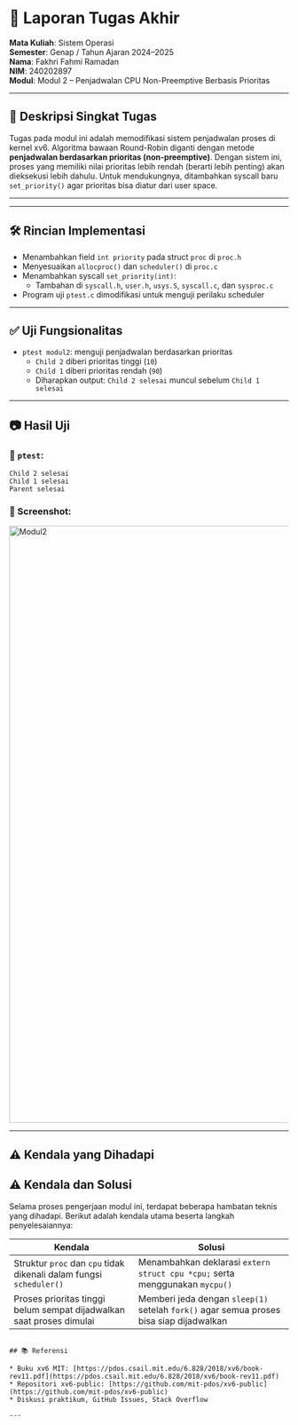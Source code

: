 # 📝 Laporan Tugas Akhir

**Mata Kuliah**: Sistem Operasi  
**Semester**: Genap / Tahun Ajaran 2024–2025  
**Nama**: Fakhri Fahmi Ramadan  
**NIM**: 240202897  
**Modul**: Modul 2 – Penjadwalan CPU Non-Preemptive Berbasis Prioritas

---

## 📌 Deskripsi Singkat Tugas

Tugas pada modul ini adalah memodifikasi sistem penjadwalan proses di kernel xv6. Algoritma bawaan Round-Robin diganti dengan metode 
**penjadwalan berdasarkan prioritas (non-preemptive)**. Dengan sistem ini, proses yang memiliki nilai prioritas lebih rendah (berarti lebih penting) akan dieksekusi lebih dahulu. Untuk mendukungnya, ditambahkan syscall baru `set_priority()` agar prioritas bisa diatur dari user space.

---

---

## 🛠️ Rincian Implementasi

* Menambahkan field `int priority` pada struct `proc` di `proc.h`
* Menyesuaikan `allocproc()` dan `scheduler()` di `proc.c`
* Menambahkan syscall `set_priority(int)`:
  - Tambahan di `syscall.h`, `user.h`, `usys.S`, `syscall.c`, dan `sysproc.c`
* Program uji `ptest.c` dimodifikasi untuk menguji perilaku scheduler

---

## ✅ Uji Fungsionalitas

* `ptest modul2`: menguji penjadwalan berdasarkan prioritas
  - `Child 2` diberi prioritas tinggi (`10`)
  - `Child 1` diberi prioritas rendah (`90`)
  - Diharapkan output: `Child 2 selesai` muncul sebelum `Child 1 selesai`

---

## 📷 Hasil Uji

### 📍 `ptest`:

```
Child 2 selesai
Child 1 selesai
Parent selesai
```

### 📸 Screenshot:
<img width="1913" height="1076" alt="Modul2" src="https://github.com/user-attachments/assets/49efe531-fe75-4fb1-856c-61aae9fc7d89" />


---

## ⚠️ Kendala yang Dihadapi

## ⚠️ Kendala dan Solusi

Selama proses pengerjaan modul ini, terdapat beberapa hambatan teknis yang dihadapi. Berikut adalah kendala utama beserta langkah penyelesaiannya:

| Kendala                                                                 | Solusi                                                                           |
|-------------------------------------------------------------------------|----------------------------------------------------------------------------------|
| Struktur `proc` dan `cpu` tidak dikenali dalam fungsi `scheduler()`    | Menambahkan deklarasi `extern struct cpu *cpu;` serta menggunakan `mycpu()`     |
| Proses prioritas tinggi belum sempat dijadwalkan saat proses dimulai   | Memberi jeda dengan `sleep(1)` setelah `fork()` agar semua proses bisa siap dijadwalkan |
```

## 📚 Referensi

* Buku xv6 MIT: [https://pdos.csail.mit.edu/6.828/2018/xv6/book-rev11.pdf](https://pdos.csail.mit.edu/6.828/2018/xv6/book-rev11.pdf)  
* Repositori xv6-public: [https://github.com/mit-pdos/xv6-public](https://github.com/mit-pdos/xv6-public)  
* Diskusi praktikum, GitHub Issues, Stack Overflow
  
---
